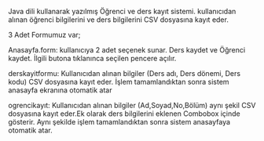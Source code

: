 Java dili kullanarak yazılmış Öğrenci ve ders kayıt sistemi. kullanıcıdan alınan öğrenci bilgilerini ve ders bilgilerini CSV dosyasına kayıt eder.

3 Adet Formumuz var;

Anasayfa.form: kullanıcıya 2 adet seçenek sunar. Ders kaydet ve Öğrenci kaydet. İlgili butona tıklanınca seçilen pencere açılır.

derskayitformu: Kullanıcıdan alınan bilgiler (Ders adı, Ders dönemi, Ders kodu) CSV dosyasına kayıt eder. İşlem tamamlandıktan sonra sistem anasayfa ekranına otomatik atar

ogrencikayıt: Kullanıcıdan alınan bilgiler (Ad,Soyad,No,Bölüm) aynı şekil CSV dosyasına kayıt eder.Ek olarak ders bilgilerini eklenen Combobox içinde gösterir. Aynı şekilde işlem tamamlandıktan sonra sistem anasayfaya otomatik atar.

